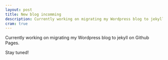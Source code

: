 ```yaml
---
layout: post
title: New blog incomming
description: Currently working on migrating my Wordpress blog to jekyll on Github Pages.
cram: true
---
```


Currently working on migrating my Wordpress blog to jekyll on Github Pages.

Stay tuned!

